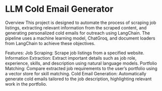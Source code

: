 # LLM Cold Email Generator

Overview
This project is designed to automate the process of scraping job listings, extracting relevant information from the scraped content, and generating personalized cold emails for outreach using LangChain. The pipeline uses a machine learning model, ChatGroq, and document loaders from LangChain to achieve these objectives.

Features:
Job Scraping: Scrape job listings from a specified website.
Information Extraction: Extract important details such as job role, experience, skills, and description using natural language models.
Portfolio Matching: Compare extracted job requirements to the user’s portfolio using a vector store for skill matching.
Cold Email Generation: Automatically generate cold emails tailored to the job description, highlighting relevant work in the portfolio.
